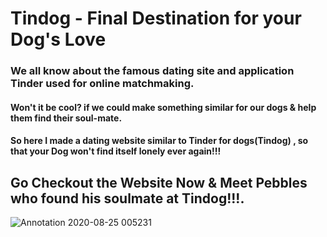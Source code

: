 # Tindog - Final Destination for your Dog's Love

### We all know about the famous dating site and application Tinder used for online matchmaking.
#### Won't it be cool? if we could make something similar for our dogs & help them find their soul-mate.
#### So here I made a dating website similar to Tinder for dogs(Tindog) , so that your Dog won't find itself lonely ever again!!!
## Go Checkout the Website Now & Meet Pebbles who found his soulmate at Tindog!!!.

![Annotation 2020-08-25 005231](https://user-images.githubusercontent.com/59617133/91087012-65aece00-e66d-11ea-9fc2-7a8385802e49.jpg)
